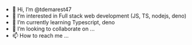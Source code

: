 - 👋 Hi, I’m @tdemarest47
- 👀 I’m interested in Full stack web development (JS, TS, nodejs, deno)
- 🌱 I’m currently learning Typescript, deno
- 💞️ I’m looking to collaborate on ...
- 📫 How to reach me ...

<!---
tdemarest47/tdemarest47 is a ✨ special ✨ repository because its `README.md` (this file) appears on your GitHub profile.
You can click the Preview link to take a look at your changes.
--->
